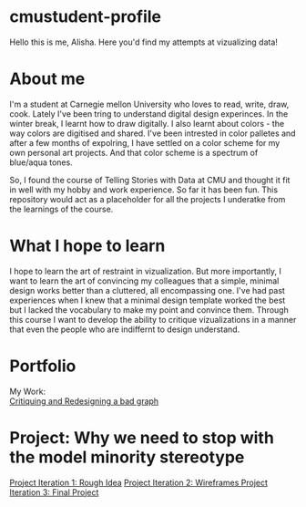# cmustudent-profile
Hello this is me, Alisha. Here you'd find my attempts at vizualizing data!

# About me
I'm a student at Carnegie mellon University who loves to read, write, draw, cook. Lately I've been tring to understand digital design experinces. In the winter break, I learnt how to draw digitally. I also learnt about colors - the way colors are digitised and shared. I've been intrested in color palletes and after a few months of expolring, I have settled on a color scheme for my own personal art projects. And that color scheme is a spectrum of blue/aqua tones. 

So, I found the course of Telling Stories with Data at CMU and thought it fit in well with my hobby and work experience. So far it has been fun. This repository would act as a placeholder for all the projects I underatke from the learnings of the course.

# What I hope to learn
I hope to learn the art of restraint in vizualization. But more importantly, I want to learn the art of convincing my colleagues that a simple, minimal design works better than a cluttered, all encompassing one. I've had past experiences when I knew that a minimal design template worked the best but I lacked the vocabulary to make my point and convince them. Through this course I want to develop the ability to critique vizualizations in a manner that even the people who are indiffernt to design understand.

# Portfolio
My Work:<br>
<a href="https://ashereka.github.io/portfolio/DesignCritique">Critiquing and Redesigning a bad graph</a>

# Project: Why we need to stop with the model minority stereotype 
<a href="https://ashereka.github.io/portfolio/alisha_project">Project Iteration 1: Rough Idea</a>
<a href="https://ashereka.github.io/portfolio/wireframe">Project Iteration 2: Wireframes </a>
<a href="https://ashereka.github.io/portfolio/final">Project Iteration 3: Final Project</a>

